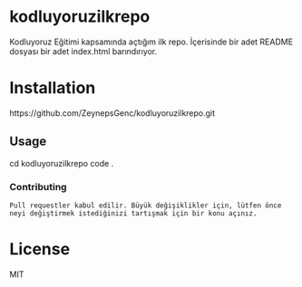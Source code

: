 # kodluyoruzilkrepo
Kodluyoruz Eğitimi kapsamında açtığım ilk repo. İçerisinde bir adet README dosyası bir adet index.html barındırıyor.
    
</head>
<body>
    <h1>Installation</h1>

<p> https://github.com/ZeynepsGenc/kodluyoruzilkrepo.git

</head>
<body>
    <h2>Usage</h2>
  cd kodluyoruzilkrepo
code .

</head>
<body>
    <h3>Contributing</h3>

    Pull requestler kabul edilir. Büyük değişiklikler için, lütfen önce neyi değiştirmek istediğinizi tartışmak için bir konu açınız.

</head>
<body>
    <h1>License</h1>

MIT



